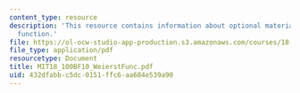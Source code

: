 ```yaml
---
content_type: resource
description: 'This resource contains information about optional material: Weierstrass
  function.'
file: https://ol-ocw-studio-app-production.s3.amazonaws.com/courses/18-100b-analysis-i-fall-2010/432dfabbc5dc0151ffc6aa684e539a90_MIT18_100BF10_WeierstFunc.pdf
file_type: application/pdf
resourcetype: Document
title: MIT18_100BF10_WeierstFunc.pdf
uid: 432dfabb-c5dc-0151-ffc6-aa684e539a90
---
```

